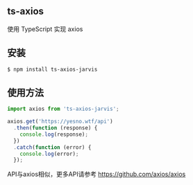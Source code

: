 ## ts-axios
使用 TypeScript 实现 axios

## 安装
```bash
$ npm install ts-axios-jarvis
```

## 使用方法
```js
import axios from 'ts-axios-jarvis';

axios.get('https://yesno.wtf/api')
  .then(function (response) {
    console.log(response);
  })
  .catch(function (error) {
    console.log(error);
  });
```
API与axios相似，更多API请参考 https://github.com/axios/axios
